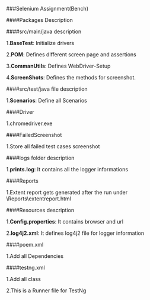 ###Selenium Assignment(Bench) 


####Packages Description

####src/main/java description

1.**BaseTest**: Initialize drivers

2.**POM**: Defines different screen page and assertions

3.**CommanUtils**: Defines WebDriver-Setup

4.**ScreenShots**: Defines the methods for screenshot.

####src/test/java file description

1.**Scenarios**: Define all Scenarios

####Driver

1.chromedriver.exe

####FailedScreenshot

1.Store all failed test cases screenshot

####logs folder description 

1.**prints.log**: It contains all the logger informations

####Reports

1.Extent report gets generated after the run under \Reports\extentreport.html

####Resources description

1.**Config.properties**: It contains browser and url

2.**log4j2.xml**: It defines log4j2 file for logger information

####poem.xml

1.Add all Dependencies

####testng.xml

1.Add all class 

2.This is a Runner file for TestNg
